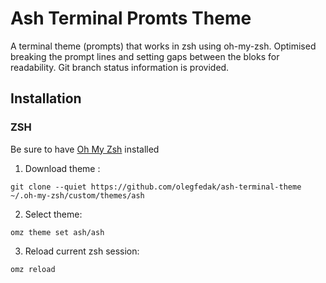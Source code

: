 # Ash Terminal Promts Theme

A terminal theme (prompts) that works in zsh using oh-my-zsh. Optimised breaking the prompt lines and setting gaps between the bloks for readability. Git branch status information is provided.

## Installation

### ZSH

Be sure to have [Oh My Zsh](https://ohmyz.sh) installed

1. Download theme :
```
git clone --quiet https://github.com/olegfedak/ash-terminal-theme ~/.oh-my-zsh/custom/themes/ash
```

2. Select theme: 
```
omz theme set ash/ash
```

3. Reload current zsh session: 
```
omz reload
```
